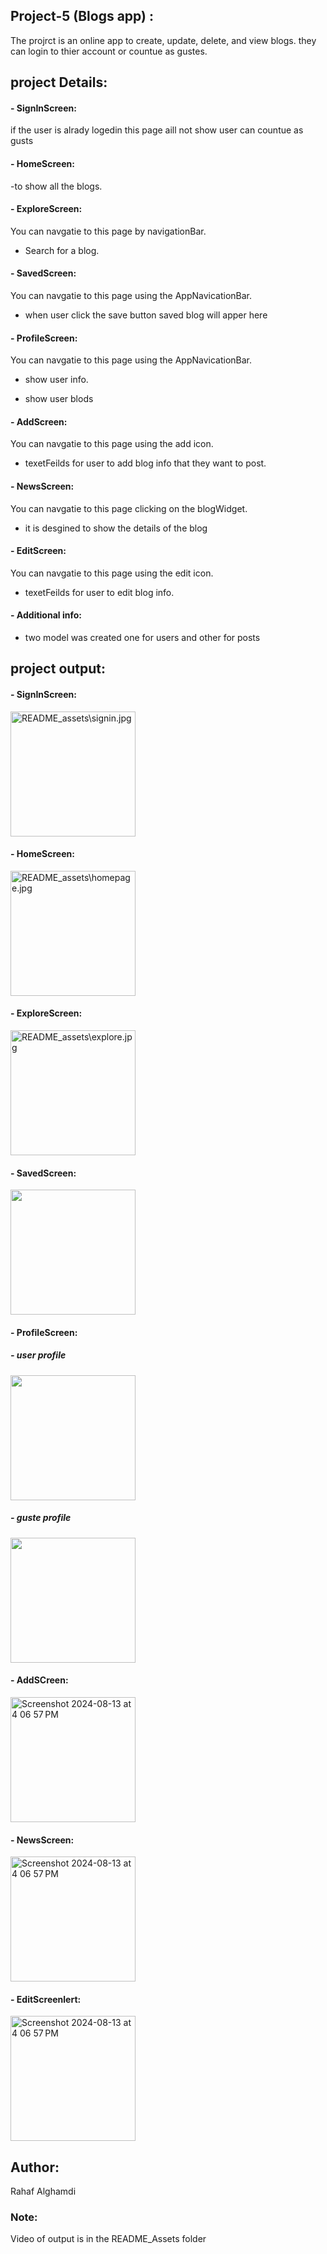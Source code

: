 ## Project-5 (Blogs app) :

The projrct is an online app to create, update, delete, and view blogs. 
they can login to thier account or countue as gustes.  




## project Details:

#### - SignInScreen:
if the user is alrady logedin this page aill not show
user can countue as gusts

#### - HomeScreen:

-to show all the blogs.

#### - ExploreScreen:
You can navgatie to this page by navigationBar.

- Search for a blog.


#### - SavedScreen:

You can navgatie to this page using the AppNavicationBar.

- when user click the save button saved blog will apper here

#### - ProfileScreen:

You can navgatie to this page using the AppNavicationBar.

- show user info.

- show user blods

#### - AddScreen:

You can navgatie to this page using the add icon.

- texetFeilds for user to add blog info that they want to post.



#### - NewsScreen:

You can navgatie to this page clicking on the blogWidget.



-  it is desgined to show the details of the blog

#### - EditScreen:

You can navgatie to this page using the edit icon.

- texetFeilds for user to edit blog info.

#### - Additional info:
 
- two model was created one for users and other for posts

## project output:




#### - SignInScreen:
<img width="200"  alt="README_assets\signin.jpg" src="README_Assets\signIn.jpg">

#### - HomeScreen:
<img width="200"  alt="README_assets\homepage.jpg" src="README_Assets\homePage.jpg">

#### - ExploreScreen:
<img width="200"  alt="README_assets\explore.jpg" src="README_assets\explore.jpg">

#### - SavedScreen:
<img width="200"  alt="" src="README_assets\saved.jpg">


#### - ProfileScreen:

##### - user profile
<img width="200"  alt="" src="README_assets\userProfile.jpg">

##### - guste profile

<img width="200"  alt="" src="README_assets\guestProfile.jpg">

#### - AddSCreen:
<img width="200"  alt="Screenshot 2024-08-13 at 4 06 57 PM" src="README_assets\add.jpg">

#### - NewsScreen:
<img width="200"  alt="Screenshot 2024-08-13 at 4 06 57 PM" src="README_assets\news.jpg">

#### - EditScreenlert:
<img width="200"  alt="Screenshot 2024-08-13 at 4 06 57 PM" src="README_assets\edit.jpg">


## Author:
Rahaf Alghamdi

### Note:
Video of output is in the README_Assets folder


